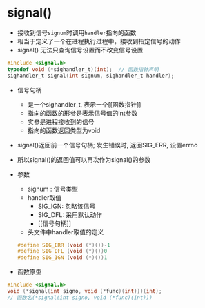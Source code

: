 # signal()

- 接收到信号`signum`时调用`handler`指向的函数
- 相当于定义了一个在进程执行过程中，接收到指定信号的动作
- signal() 无法只查询信号设置而不改变信号设置

```c
#include <signal.h>
typedef void (*sighandler_t)(int);  // 函数指针声明
sighandler_t signal(int signum, sighandler_t handler);
```

- 信号句柄
  - 是一个sighandler_t, 表示一个[[函数指针]]
  - 指向的函数的形参是表示信号值的int参数
  - 实参是进程接收到的信号
  - 指向的函数返回类型为void
- signal()返回前一个信号句柄; 发生错误时, 返回SIG_ERR, 设置errno
- 所以signal()的返回值可以再次作为signal()的参数
- 参数
  - signum : 信号类型 
  - handler取值
    - SIG_IGN: 忽略该信号
    - SIG_DFL: 采用默认动作
    - [[信号句柄]]
  - 头文件中handler取值的定义  
  
  ```c
  #define SIG_ERR (void (*)())-1
  #define SIG_DFL (void (*)())0
  #define SIG_IGN (void (*)())1
  ```
    
- 函数原型

```c
#include <signal.h>
void (*signal(int signo, void (*func)(int)))(int);
// 函数名(*signal(int signo, void (*func)(int)))
```